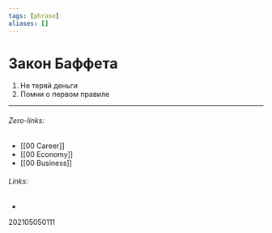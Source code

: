 ```yaml
---
tags: [phrase]
aliases: []
---
```

# Закон Баффета
1. Не теряй деньги
2. Помни о первом правиле
___
###### Zero-links:
- [[00 Career]]
- [[00 Economy]]
- [[00 Business]]
###### Links:
-

202105050111